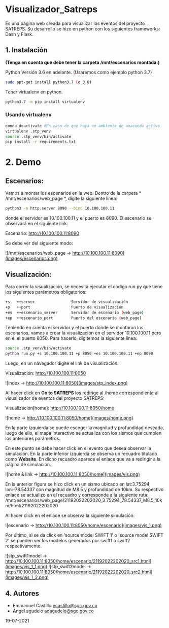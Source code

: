 # Visualizador_Satreps
Es una página web creada para visualizar los eventos del proyecto SATREPS. Su desarrollo se hizo en python con los siguientes frameworks: Dash y Flask.
## 1. Instalación 
**(Tenga en cuenta que debe tener la carpeta /mnt/escenarios montada.)**

Python Versión 3.6 en adelante. (Usaremos como ejemplo python 3.7)
```bash
sudo apt-get install python3.7 (o 3.8)
```
Tener virtualenv en python.
```bash
python3.7 -m pip install virtualenv
```

### Usando virtualenv
```bash
conda deactivate #En caso de que haya un ambiente de anaconda activo
virtualenv .stp_venv
source .stp_venv/bin/activate
pip install -r requirements.txt
```

# 2. Demo

## Escenarios:

Vamos a montar los escenarios en la web. Dentro de la carpeta * /mnt/escenarios/web_page *, dígite la siguiente línea:

~~~bash
python3 -m http.server 8090 --bind 10.100.100.11
~~~

donde el servidor es 10.100.100.11 y el puerto es 8090. El escenario se observará en el siguiente link:

Escenario:   http://10.100.100.11:8090

Se debe ver del siguiente modo:

![/mnt/escenarios/web_page -> http://10.100.100.11:8090](images/escenarios.png)

## Visualización:
Para correr la visualización, se necesita ejecutar el código run.py que tiene los siguientes parámetros obligatorios:

~~~bash
+s   ++server                Servidor de visualización
+p   ++port                  Puerto de visualización
+es  ++escenario_server      Servidor de escenario (web_page)  
+ep  ++escenario_port        Puerto del escenario (web_page)  
~~~

Teniendo en cuenta el servidor y el puerto donde se montaron los escenarios, vamos a crear la visualización en el servidor 10.100.100.11 pero en el el puerto 8050.
Para hacerlo, digitemos la siguiente línea:

~~~bash
source .stp_venv/bin/activate
python run.py +s 10.100.100.11 +p 8050 +es 10.100.100.11 +ep 8090
~~~

Luego, en un navegador digite el link de visualización: 

Visualización:   http://10.100.100.11:8050

![index -> http://10.100.100.11:8050](images/stp_index.png)

Al hacer click en **Go to SATREPS** los redirige al /home correspondiente al 
visualizador de eventos del proyecto SATREPS: 

Visualización[home]:   http://10.100.100.11:8050/home

![home -> http://10.100.100.11:8050/home](images/home.png)

En la parte izquierda se puede escoger la magnitud y profundidad deseada, luego de ello, el 
mapa interactivo se actualiza con los sismos que cumplen los anteriores parámetros. 

En este punto se debe hacer click en el evento que desea observar la simulación. En la parte inferior
izquierda se observa un recuadro titulado como **Website**. En dicho recuadro aparece el enlace que va a redirigir a la página de simulación. 

![home & link -> http://10.100.100.11:8050/home](images/vis.png)

En la anterior figura se hizo click en un sismo ubicado en lat:3.75294, lon:-78.54337 con magnitud de M8.5 y profundidad de 10km. Su respectivo enlace se actualizo en el recuadro y corresponde a la siguiente ruta: /mnt/escenarios/web_page/21192022202020_3.75294_78.54337_M8.5_10km/html/21192022202020

Al hacer click en el enlace se observa la siguiente simulación:

![escenario -> http://10.100.100.11:8050/home/escenario](images/vis_1.png)

Por último, si se da click en 'source model SWIFT 1' o 'source model SWIFT 2' se pueden ver los modelos generados por swift1 o swift2 respectivamente.

![stp_swift1model -> http://10.100.100.11:8050/home/escenario/21192022202020_src1.html](images/vis_1_1.png)
![stp_swift2model -> http://10.100.100.11:8050/home/escenario/21192022202020_src2.html](images/vis_1_2.png)

## 4. Autores

- Emmanuel Castillo ecastillo@sgc.gov.co
- Angel agudelo adagudelo@sgc.gov.co

19-07-2021